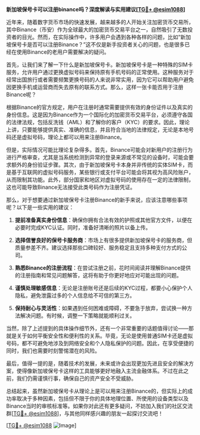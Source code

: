 **新加坡保号卡可以注册binance吗？深度解读与实用建议[[TG💪+ @esim1088](https://t.me/s/esim1088)]**

近年来，随着数字货币市场的快速发展，越来越多的人开始关注加密货币交易所，其中Binance（币安）作为全球最大的加密货币交易平台之一，自然吸引了无数投资者的目光。然而，在实际操作中，许多用户会遇到各种各样的问题，比如“新加坡保号卡是否可以注册Binance？”这不仅是新手投资者关心的问题，也是很多已经在使用Binance的老用户需要解决的疑问。

首先，让我们来了解一下什么是新加坡保号卡。新加坡保号卡是一种特殊的SIM卡服务，允许用户通过更换虚拟号码来保持原有手机号码的正常使用。这种服务对于经常出国旅行或者需要频繁更换号码的人来说非常实用，因为它可以帮助用户避免因更换手机或运营商而失去原有的联系方式。那么，这样一张卡能否用于注册Binance呢？

根据Binance的官方规定，用户在注册时通常需要提供有效的身份证件以及真实的身份信息。这是因为Binance作为一个国际化的加密货币交易平台，必须遵守各国的法律法规，包括反洗钱（AML）和了解你的客户（KYC）的要求。因此，理论上讲，只要能够提供真实、准确的信息，并且符合当地的法律规定，无论是本地号码还是虚拟号码，理论上都可以用来注册Binance。

但是，实际情况可能比理论复杂得多。首先，Binance可能会对新用户的注册行为进行严格审查，尤其是当系统检测到异常的登录来源或不常见的设备时，可能会要求额外的身份验证步骤。其次，由于新加坡保号卡本身并非传统的实体SIM卡，而是基于互联网的虚拟号码服务，某些银行或支付平台可能会将其视为高风险账户，从而限制其功能。此外，部分国家和地区对虚拟号码的使用存在一定的法律限制，这也可能导致Binance无法接受此类号码作为注册凭证。

那么，对于想要通过新加坡保号卡注册Binance的新手来说，应该注意哪些事项呢？以下是一些实用的建议：

1. **提前准备真实身份信息**：确保你拥有合法有效的护照或其他官方文件，以便在必要时完成KYC认证。同时，准备好清晰的照片以备上传。
   
2. **选择信誉良好的保号卡服务商**：市场上有很多提供新加坡保号卡的服务商，但质量参差不齐。建议选择那些口碑较好、服务稳定且支持多种支付方式的公司。

3. **熟悉Binance的注册流程**：在尝试注册之前，花时间阅读并理解Binance提供的注册指南和常见问题解答，这将有助于你更好地应对可能出现的问题。

4. **谨慎处理敏感信息**：无论是注册账号还是后续的KYC过程，都要小心保护个人隐私，避免泄露过多的个人信息给不可信的第三方。

5. **保持耐心与灵活性**：如果遇到任何困难或障碍，不要急于放弃，尝试换一种方法解决问题。有时候，调整一下策略就能顺利过关。

当然，除了上述提到的具体操作细节外，还有一个非常重要的话题值得讨论——那就是关于如何平衡安全性和便利性的关系。毕竟，无论是使用普通SIM卡还是虚拟号码，都不可避免地涉及到网络安全和个人隐私保护的问题。因此，在享受便捷的同时，我们也需要时刻警惕潜在的风险。

最后，值得一提的是，随着技术的发展，未来或许会出现更加先进且安全的解决方案，使得像新加坡保号卡这样的工具能够更好地融入主流金融体系。不过在此之前，我们仍需谨慎行事，确保自己的资产安全不受威胁。

总结起来，虽然新加坡保号卡从理论上是可以用来注册Binance的，但实际上的成功率取决于多种因素，包括但不限于你的具体地理位置、所使用的设备类型以及Binance当时的审核标准等。如果你对此还有更多疑问，不妨加入我们的社区交流群[[TG💪+ @esim1088](https://t.me/s/esim1088)]，与其他同样感兴趣的朋友一起探讨交流吧！

[[TG💪+ @esim1088](https://t.me/s/esim1088) ![Image](https://i.postimg.cc/4NQfJmqS/Snipaste-2025-05-13-00-14-12.png)]